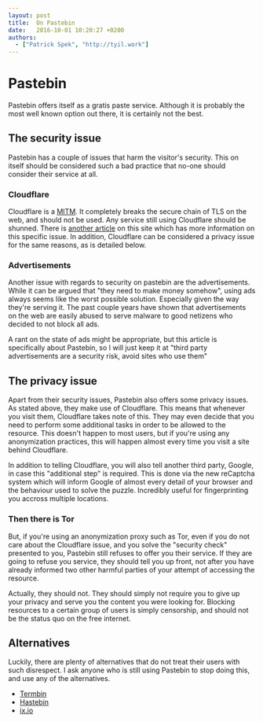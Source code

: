```yaml
---
layout: post
title:  On Pastebin
date:   2016-10-01 10:20:27 +0200
authors:
  - ["Patrick Spek", "http://tyil.work"]
---
```


# Pastebin
Pastebin offers itself as a gratis paste service. Although it is probably the
most well known option out there, it is certainly not the best.

## The security issue
Pastebin has a couple of issues that harm the visitor's security. This on
itself should be considered such a bad practice that no-one should consider
their service at all.

### Cloudflare
Cloudflare is a [MITM][mitm]. It completely breaks the secure chain of TLS on
the web, and should not be used. Any service still using Cloudflare should be
shunned.  There is [another article][cloudflare] on this site which has more
information on this specific issue. In addition, Cloudflare can be considered a
privacy issue for the same reasons, as is detailed below.

### Advertisements
Another issue with regards to security on pastebin are the advertisements.
While it can be argued that "they need to make money somehow", using ads always
seems like the worst possible solution. Especially given the way they're
serving it. The past couple years have shown that advertisements on the web are
easily abused to serve malware to good netizens who decided to not block all
ads.

A rant on the state of ads might be appropriate, but this article is
specifically about Pastebin, so I will just keep it at "third party
advertisements are a security risk, avoid sites who use them"

## The privacy issue
Apart from their security issues, Pastebin also offers some privacy issues. As
stated above, they make use of Cloudflare. This means that whenever you visit
them, Cloudflare takes note of this. They may even decide that you need to
perform some additional tasks in order to be allowed to the resource. This
doesn't happen to most users, but if you're using any anonymization practices,
this will happen almost every time you visit a site behind Cloudflare.

In addition to telling Cloudflare, you will also tell another third party,
Google, in case this "additional step" is required. This is done via the new
reCaptcha system which will inform Google of almost every detail of your
browser and the behaviour used to solve the puzzle. Incredibly useful for
fingerprinting you accross multiple locations.

### Then there is Tor
But, if you're using an anonymization proxy such as Tor, even if you do not
care about the Cloudflare issue, and you solve the "security check" presented
to you, Pastebin still refuses to offer you their service. If they are going to
refuse you service, they should tell you up front, not after you have already
informed two other harmful parties of your attempt of accessing the resource.

Actually, they should not. They should simply not require you to give up your
privacy and serve you the content you were looking for. Blocking resources to a
certain group of users is simply censorship, and should not be the status quo
on the free internet.

## Alternatives
Luckily, there are plenty of alternatives that do not treat their users with
such disrespect. I ask anyone who is still using Pastebin to stop doing this,
and use any of the alternatives.

* [Termbin][termbin]
* [Hastebin][hastebin]
* [ix.io][ix]

[cloudflare]: http://tyil.work/2016/09/30/on-cloudflare.html
[hastebin]: http://hastebin.com
[ix]: http://ix.io/
[mitm]: https://en.wikipedia.org/wiki/Man-in-the-middle_attack
[termbin]: http://termbin.com

